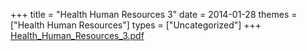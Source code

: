 +++
title = "Health Human Resources 3"
date = 2014-01-28
themes = ["Health Human Resources"]
types = ["Uncategorized"]
+++
[Health_Human_Resources_3.pdf](/files/Health_Human_Resources_3.pdf)

